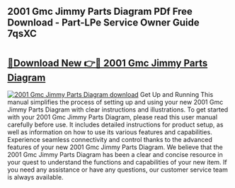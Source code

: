 ## 2001 Gmc Jimmy Parts Diagram PDf Free Download - Part-LPe Service Owner Guide 7qsXC

# <h2><a href="http://dfi589.blite.top/?on=2001+Gmc+Jimmy+Parts+Diagram">🔗Download New 👉🔴 2001 Gmc Jimmy Parts Diagram</a></h2>

[![2001 Gmc Jimmy Parts Diagram download](https://i.imgur.com/lujVjoI.png)](http://dfi589.blite.top/?on=2001+Gmc+Jimmy+Parts+Diagram)
Get Up and Running This manual simplifies the process of setting up and using your new 2001 Gmc Jimmy Parts Diagram with clear instructions and illustrations. To get started with your 2001 Gmc Jimmy Parts Diagram, please read this user manual carefully before use. It includes detailed instructions for product setup, as well as information on how to use its various features and capabilities. Experience seamless connectivity and control thanks to the advanced features of your new 2001 Gmc Jimmy Parts Diagram. We believe that the 2001 Gmc Jimmy Parts Diagram has been a clear and concise resource in your quest to understand the functions and capabilities of your new item. If you need any assistance or have any questions, our customer service team is always available.
